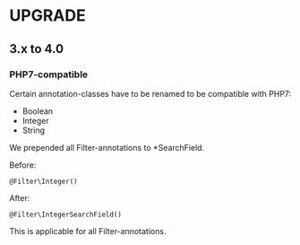 UPGRADE
======

## 3.x to 4.0

### PHP7-compatible

Certain annotation-classes have to be renamed to be compatible with PHP7:
- Boolean
- Integer
- String

We prepended all Filter-annotations to *SearchField.


Before:

```
@Filter\Integer()
```

After:

```
@Filter\IntegerSearchField()
```

This is applicable for all Filter-annotations.
